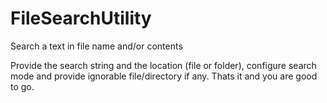 # FileSearchUtility
Search a text in file name and/or contents

Provide the search string and the location (file or folder), configure search mode and provide ignorable file/directory if any.
Thats it and you are good to go.
